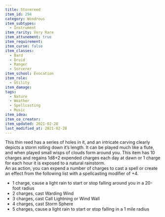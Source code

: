 ```yaml
---
title: Stormreed
item_id: 294
category: Wondrous
item_subtypes: 
  - Instrument
item_rarity: Very Rare
item_attunement: true
item_requirement: 
item_curse: false
item_classes: 
  - Bard
  - Druid
  - Ranger
  - Sorcerer
item_school: Evocation
item_role: 
  - Utility
item_damage: 
tags:
  - Nature
  - Weather
  - Spellcasting
  - Music
item_idea: 
item_co_creator: 
item_updated: 2021-02-28
last_modified_at: 2021-02-28
---
```


This thin reed has a series of holes in it, and an intricate carving clearly depicts a storm rolling down it’s length. It can be played much like a flute, and when played small wisps of clouds form around you. This item has 10 charges and regains 1d8+2 expended charges each day at dawn or 1 charge for each hour it is exposed to a natural rainstorm.  
An as action, you can expend a number of charges to cast a spell or create an effect from the following list with a spellcasting modifier of +4.

 - 1 charge, cause a light rain to start or stop falling around you in a 20-foot radius
 - 2 charges, cast <magic-spell>Warding Wind</magic-spell>
 - 3 charges, cast <magic-spell>Call Lightning</magic-spell> or <magic-spell>Wind Wall</magic-spell>
 - 4 charges, cast <magic-spell>Storm Sphere</magic-spell>
 - 5 charges, cause a light rain to start or stop falling in a 1 mile radius
